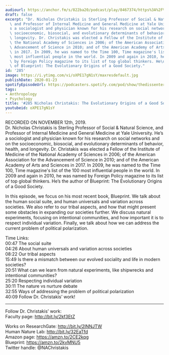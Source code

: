 ```yaml
---
audiourl: https://anchor.fm/s/822ba20/podcast/play/8467374/https%3A%2F%2Fd3ctxlq1ktw2nl.cloudfront.net%2Fproduction%2F2019-10-15%2F34319246-44100-2-7bdd21e1c7f.m4a
draft: false
excerpt: "Dr. Nicholas Christakis is Sterling Professor of Social & Natural Science,\
  \ and Professor of Internal Medicine and General Medicine at Yale University. He\u2019\
  s a sociologist and physician known for his research on social networks and on the\
  \ socioeconomic, biosocial, and evolutionary determinants of behavior, health, and\
  \ longevity. Dr. Christakis was elected a Fellow of the Institute of Medicine of\
  \ the National Academy of Sciences in 2006; of the American Association for the\
  \ Advancement of Science in 2010; and of the American Academy of Arts and Sciences\
  \ in 2017. In 2009, he was named to the Time 100, Time magazine's list of the 100\
  \ most influential people in the world. In 2009 and again in 2010, he was named\
  \ by Foreign Policy magazine to its list of top global thinkers. He\u2019s the author\
  \ of Blueprint: The Evolutionary Origins of a Good Society."
id: '285'
image: https://i.ytimg.com/vi/oXPE17gN1sY/maxresdefault.jpg
publishDate: 2020-01-23
spotifyEpisodeUrl: https://podcasters.spotify.com/pod/show/thedissenter/episodes/285-Nicholas-Christakis-The-Evolutionary-Origins-of-a-Good-Society-e90tfe
tags:
- Anthropology
- Psychology
title: '#285 Nicholas Christakis: The Evolutionary Origins of a Good Society'
youtubeid: oXPE17gN1sY
---
```

<div class="timelinks">

RECORDED ON NOVEMBER 12th, 2019.  
Dr. Nicholas Christakis is Sterling Professor of Social & Natural Science, and Professor of Internal Medicine and General Medicine at Yale University. He’s a sociologist and physician known for his research on social networks and on the socioeconomic, biosocial, and evolutionary determinants of behavior, health, and longevity. Dr. Christakis was elected a Fellow of the Institute of Medicine of the National Academy of Sciences in 2006; of the American Association for the Advancement of Science in 2010; and of the American Academy of Arts and Sciences in 2017. In 2009, he was named to the Time 100, Time magazine's list of the 100 most influential people in the world. In 2009 and again in 2010, he was named by Foreign Policy magazine to its list of top global thinkers. He’s the author of Blueprint: The Evolutionary Origins of a Good Society.

In this episode, we focus on his most recent book, Blueprint. We talk about the human social suite, and human universals and variation across societies. We also refer to our tribal aspects, and how that might present some obstacles in expanding our societies further. We discuss natural experiments, focusing on intentional communities, and how important it is to respect individual variation. Finally, we talk about how we can address the current problem of political polarization.

Time Links:  
<time>00:47</time> The social suite  
<time>04:26</time> About human universals and variation across societies  
<time>08:22</time> Our tribal aspects  
<time>15:49</time> Is there a mismatch between our evolved sociality and life in modern societies?   
<time>20:51</time> What can we learn from natural experiments, like shipwrecks and intentional communities?  
<time>25:20</time> Respecting individual variation  
<time>30:11</time> The nature vs nurture debate  
<time>32:55</time> Ways of addressing the problem of political polarization  
<time>40:09</time> Follow Dr. Christakis’ work!

---

Follow Dr. Christakis’ work:  
Faculty page: http://bit.ly/2kf3EtZ

Works on ResearchGate: http://bit.ly/2lNNJTW  
Human Nature Lab: http://bit.ly/32EaTfd  
Amazon page: https://amzn.to/2CE2kqg  
Blueprint: https://amzn.to/2kvMNU5  
Twitter handle: @NAChristakis
</div>

